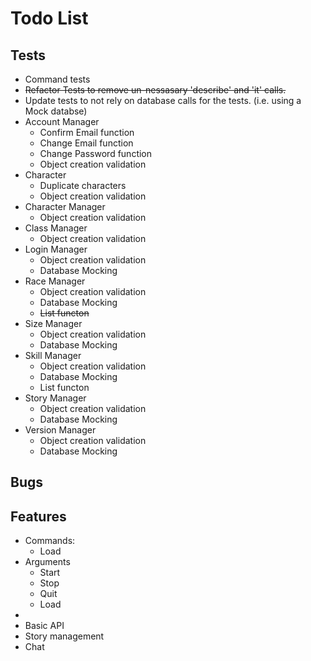 Todo List
======

Tests
------

* Command tests
* ~~Refactor Tests to remove un-nessasary 'describe' and 'it' calls.~~
* Update tests to not rely on database calls for the tests. (i.e. using a Mock databse)
* Account Manager
	* Confirm Email function
	* Change Email function
	* Change Password function
	* Object creation validation
* Character
	* Duplicate characters
	* Object creation validation
* Character Manager
	* Object creation validation
* Class Manager
	* Object creation validation
* Login Manager
	* Object creation validation
	* Database Mocking
* Race Manager
	* Object creation validation
	* Database Mocking
	* ~~List functon~~
* Size Manager
	* Object creation validation
	* Database Mocking
* Skill Manager
	* Object creation validation
	* Database Mocking
	* List functon
* Story Manager
	* Object creation validation
	* Database Mocking
* Version Manager
	* Object creation validation
	* Database Mocking

Bugs
------



Features
------

* Commands:
  * Load
* Arguments
  * Start
  * Stop
  * Quit
  * Load
* 
* Basic API
* Story management
* Chat

